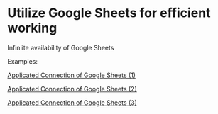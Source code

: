 # Utilize Google Sheets for efficient working
Infiniite availability of Google Sheets

Examples:

[Applicated Connection of Google Sheets (1)](https://blog.naver.com/zetmond/223885218825)

[Applicated Connection of Google Sheets (2)](https://blog.naver.com/zetmond/223889852714)

[Applicated Connection of Google Sheets (3)](https://blog.naver.com/zetmond/223894839521)
